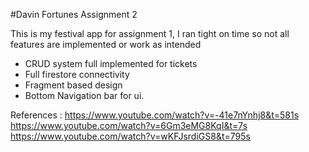 #Davin Fortunes Assignment 2

This is my festival app for assignment 1, I ran tight on time so not all features
are implemented or work as intended

 - CRUD system full implemented for tickets
 - Full firestore connectivity
 - Fragment based design
 - Bottom Navigation bar for ui.


References :
https://www.youtube.com/watch?v=-41e7nYnhj8&t=581s
https://www.youtube.com/watch?v=6Gm3eMG8KqI&t=7s
https://www.youtube.com/watch?v=wKFJsrdiGS8&t=795s